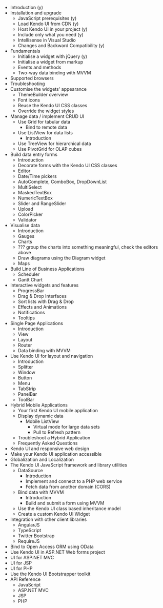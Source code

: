* Introduction (y)
* Installation and upgrade
  * JavaScript prerequisites (y)
  * Load Kendo UI from CDN (y)
  * Host Kendo UI in your project (y)
  * Include only what you need (y)
  * Intellisense in Visual Studio
  * Changes and Backward Compatibility (y)
* Fundamentals
  * Initialise a widget with jQuery (y)
  * Initialise a widget from markup
  * Events and methods
  * Two-way data binding with MVVM
* Supported browsers
* Troubleshooting
* Customise the widgets' appearance
  * ThemeBuilder overview
  * Font icons
  * Reuse the Kendo UI CSS classes
  * Override the widget styles
* Manage data / implement CRUD UI
  * Use Grid for tabular data
     * Bind to remote data
  * Use ListView for data lists
     * Introduction
  * Use TreeView for hierarchical data
  * Use PivotGrid for OLAP cubes
* Build data entry forms
  * Introduction
  * Decorate forms with the Kendo UI CSS classes
  * Editor
  * Date/Time pickers
  * AutoComplete, ComboBox, DropDownList
  * MultiSelect
  * MaskedTextBox
  * NumericTextBox
  * Slider and RangeSlider
  * Upload
  * ColorPicker
  * Validator
* Visualise data
  * Introduction
  * Gauges
  * Charts
  * ??? group the charts into something meaningful, check the editors above
  * Draw diagrams using the Diagram widget
  * Maps
* Build Line of Business Applications
  * Scheduler
  * Gantt Chart
* Interactive widgets and features
  * ProgressBar
  * Drag & Drop Interfaces
  * Sort lists with Drag & Drop
  * Effects and Animations
  * Notifications
  * Tooltips
* Single Page Applications
  * Introduction
  * View
  * Layout
  * Router
  * Data binding with MVVM
* Use Kendo UI for layout and navigation
  * Introduction
  * Splitter
  * Window
  * Button
  * Menu
  * TabStrip
  * PanelBar
  * ToolBar
* Hybrid Mobile Applications
  * Your first Kendo UI mobile application
  * Display dynamic data
     * Mobile ListView
        * Virtual mode for large data sets
        * Pull to Refresh pattern
  * Troubleshoot a Hybrid Application
  * Frequently Asked Questions
* Kendo UI and responsive web design
* Make your Kendo UI application accessible
* Globalization and Localization
* The Kendo UI JavaScript framework and library utilities
  * DataSource
     * Introduction
     * Implement and connect to a PHP web service
     * Fetch data from another domain (CORS)
  * Bind data with MVVM
     * Introduction
     * Build and submit a form using MVVM
  * Use the Kendo UI class based inheritance model
  * Create a custom Kendo UI Widget
* Integration with other client libraries
  * AngularJS
  * TypeScript
  * Twitter Bootstrap
  * RequireJS
* Bind to Open Access ORM using OData
* Use Kendo UI in ASP.NET Web forms project
* UI for ASP.NET MVC
* UI for JSP
* UI for PHP
* Use the Kendo UI Bootstrapper toolkit
* API Reference
  * JavaScript
  * ASP.NET MVC
  * JSP
  * PHP
